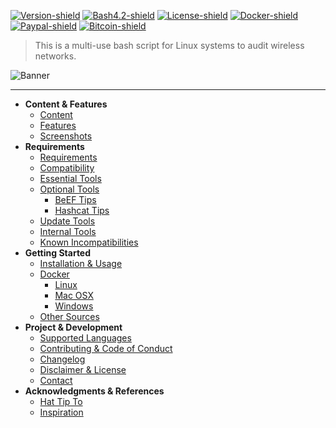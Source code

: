 [![Version-shield]](CHANGELOG.md) [![Bash4.2-shield]](http://tldp.org/LDP/abs/html/bashver4.html#AEN21220) [![License-shield]](LICENSE.md) [![Docker-shield]](https://hub.docker.com/r/v1s1t0r1sh3r3/airgeddon/) [![Paypal-shield]](https://www.paypal.com/cgi-bin/webscr?cmd=_s-xclick&hosted_button_id=7ELM486P7XKKG) [![Bitcoin-shield]](https://blockchain.info/address/1AKnTXbomtwUzrm81FRzi5acSSXxGteGTH)

> This is a multi-use bash script for Linux systems to audit wireless networks.

![Banner]

***
- **Content & Features**
  - [Content]
  - [Features]
  - [Screenshots]
- **Requirements**
  - [Requirements]
  - [Compatibility]
  - [Essential Tools]
  - [Optional Tools]
    - [BeEF Tips]
    - [Hashcat Tips]
  - [Update Tools]
  - [Internal Tools]
  - [Known Incompatibilities]
- **Getting Started**
  - [Installation & Usage]
  - [Docker]
    - [Linux]
    - [Mac OSX]
    - [Windows]
  - [Other Sources]
- **Project & Development**
  - [Supported Languages]
  - [Contributing & Code of Conduct]
  - [Changelog]
  - [Disclaimer & License]
  - [Contact]
- **Acknowledgments & References**
  - [Hat Tip To]
  - [Inspiration]

<!-- Links to Wiki -->
[Content]: https://github.com/v1s1t0r1sh3r3/airgeddon/wiki
[Features]: https://github.com/v1s1t0r1sh3r3/airgeddon/wiki/Features
[Screenshots]: https://github.com/v1s1t0r1sh3r3/airgeddon/wiki/Screenshots
[Requirements]: https://github.com/v1s1t0r1sh3r3/airgeddon/wiki/Requirements
[Compatibility]: https://github.com/v1s1t0r1sh3r3/airgeddon/wiki/Compatibility
[Essential Tools]: https://github.com/v1s1t0r1sh3r3/airgeddon/wiki/Essential%20Tools
[Optional Tools]: https://github.com/v1s1t0r1sh3r3/airgeddon/wiki/Optional%20Tools
[BeEF Tips]: https://github.com/v1s1t0r1sh3r3/airgeddon/wiki/BeEF%20Tips
[Hashcat Tips]: https://github.com/v1s1t0r1sh3r3/airgeddon/wiki/Hashcat%20Tips
[Update Tools]: https://github.com/v1s1t0r1sh3r3/airgeddon/wiki/Update%20Tools
[Internal Tools]: https://github.com/v1s1t0r1sh3r3/airgeddon/wiki/Internal%20Tools
[Known Incompatibilities]: https://github.com/v1s1t0r1sh3r3/airgeddon/wiki/Known%20Incompatibilities
[Installation & Usage]: https://github.com/v1s1t0r1sh3r3/airgeddon/wiki/Installation%20&%20Usage
[Docker]: https://github.com/v1s1t0r1sh3r3/airgeddon/wiki/Docker
[Linux]: https://github.com/v1s1t0r1sh3r3/airgeddon/wiki/Docker%20Linux
[Mac OSX]: https://github.com/v1s1t0r1sh3r3/airgeddon/wiki/Docker%20Mac%20OSX
[Windows]: https://github.com/v1s1t0r1sh3r3/airgeddon/wiki/Docker%20Windows
[Other Sources]: https://github.com/v1s1t0r1sh3r3/airgeddon/wiki/Other%20Sources
[Supported Languages]: https://github.com/v1s1t0r1sh3r3/airgeddon/wiki/Supported%20Languages
[Contributing & Code of Conduct]: https://github.com/v1s1t0r1sh3r3/airgeddon/wiki/Contributing-&-Code-of-Conduct
[Changelog]: https://github.com/v1s1t0r1sh3r3/airgeddon/wiki/Changelog
[Disclaimer & License]: https://github.com/v1s1t0r1sh3r3/airgeddon/wiki/Disclaimer%20&%20License
[Contact]: https://github.com/v1s1t0r1sh3r3/airgeddon/wiki/Contact
[Hat Tip To]: https://github.com/v1s1t0r1sh3r3/airgeddon/wiki/Hat%20Tip%20To
[Inspiration]: https://github.com/v1s1t0r1sh3r3/airgeddon/wiki/Inspiration
<!-- Links To Images -->
[Banner]: https://raw.githubusercontent.com/v1s1t0r1sh3r3/airgeddon/master/imgs/banners/airgeddon_banner.png "We will conquer the earth!!"
<!-- Badges URLs -->
[Version-shield]: https://img.shields.io/badge/version-7.22-blue.svg?style=flat-square&colorA=273133&colorB=0093ee "Latest version"
[Bash4.2-shield]: https://img.shields.io/badge/bash-4.2%2B-blue.svg?style=flat-square&colorA=273133&colorB=00db00 "Bash 4.2 or later"
[License-shield]: https://img.shields.io/badge/license-GPL%20v3%2B-blue.svg?style=flat-square&colorA=273133&colorB=bd0000 "GPL v3+"
[Docker-shield]: https://img.shields.io/docker/automated/v1s1t0r1sh3r3/airgeddon.svg?style=flat-square&colorA=273133&colorB=f9ff5a "Docker rules!"
[Paypal-shield]: https://img.shields.io/badge/donate-paypal-blue.svg?style=flat-square&colorA=273133&colorB=b008bb "Show me the money!"
[Bitcoin-shield]: https://img.shields.io/badge/donate-bitcoin-blue.svg?style=flat-square&colorA=273133&colorB=f7931a "Show me the money!"